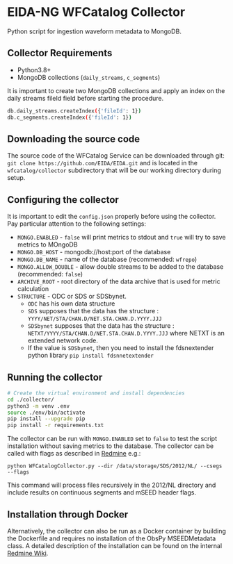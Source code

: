 # EIDA-NG WFCatalog Collector

Python script for ingestion waveform metadata to MongoDB.

## Collector Requirements

- Python3.8+
- MongoDB collections (`daily_streams`, `c_segments`)

It is important to create two MongoDB collections and apply an index on the
daily streams fileId field before starting the procedure.

```bash
db.daily_streams.createIndex({'fileId': 1})
db.c_segments.createIndex({'fileId': 1})
```

## Downloading the source code

The source code of the WFCatalog Service can be downloaded through
git: `git clone https://github.com/EIDA/EIDA.git` and is located in
the `wfcatalog/collector` subdirectory that will be our working directory
during setup.

## Configuring the collector

It is important to edit the `config.json` properly before using the collector.
Pay particular attention to the following settings:

- `MONGO.ENABLED` - `false` will print metrics to stdout and `true` will try to save metrics to MOngoDB
- `MONGO.DB_HOST` - mongodb://host:port of the database
- `MONGO.DB_NAME` - name of the database (recommended: `wfrepo`)
- `MONGO.ALLOW_DOUBLE` - allow double streams to be added to the database (recommended: `false`)
- `ARCHIVE_ROOT` - root directory of the data archive that is used for metric calculation
- `STRUCTURE` - ODC or SDS or SDSbynet.
  - `ODC` has his own data structure
  - `SDS` supposes that the data has the structure : `YYYY/NET/STA/CHAN.D/NET.STA.CHAN.D.YYYY.JJJ`
  - `SDSbynet` supposes that the data has the structure : `NETXT/YYYY/STA/CHAN.D/NET.STA.CHAN.D.YYYY.JJJ`
    where NETXT is an extended network code.
  - If the value is `SDSbynet`, then you need to install the fdsnextender python library `pip install fdsnnetextender`

## Running the collector

```bash
# Create the virtual environment and install dependencies
cd ./collector/
python3 -m venv .env
source ./env/bin/activate
pip install --upgrade pip
pip install -r requirements.txt
```

The collector can be run with `MONGO.ENABLED` set to `false` to test the script installation
without saving metrics to the database. The collector can be called with flags as
described in [Redmine](https://dev.knmi.nl/projects/eida/wiki/WFCatalog#2-EIDANG-WFCatalog-Collector) e.g.:

`python WFCatalogCollector.py --dir /data/storage/SDS/2012/NL/ --csegs --flags`

This command will process files recursively in the 2012/NL directory and include
results on continuous segments and mSEED header flags.

## Installation through Docker

Alternatively, the collector can also be run as a Docker container by building
the Dockerfile and requires no installation of the ObsPy MSEEDMetadata class.
A detailed description of the installation can be found on the internal
[Redmine Wiki](https://dev.knmi.nl/projects/eida/wiki/WFCatalogDocker).
